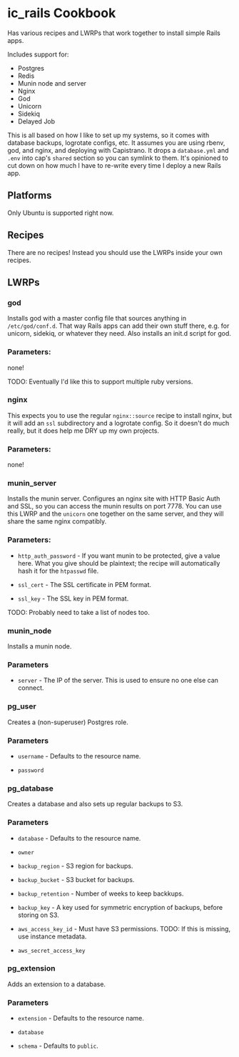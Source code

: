 ic\_rails Cookbook
===================

Has various recipes and LWRPs that work together to install simple Rails apps.

Includes support for:

- Postgres
- Redis
- Munin node and server
- Nginx
- God
- Unicorn
- Sidekiq
- Delayed Job

This is all based on how I like to set up my systems,
so it comes with database backups, logrotate configs, etc.
It assumes you are using rbenv, god, and nginx, and deploying with Capistrano.
It drops a `database.yml` and `.env` into cap's `shared` section
so you can symlink to them.
It's opinioned to cut down on how much I have to re-write every time I deploy a new Rails app.



Platforms
---------

Only Ubuntu is supported right now.


Recipes
-------

There are no recipes! Instead you should use the LWRPs inside your own recipes.


LWRPs
-----

### god

Installs god with a master config file that sources anything in `/etc/god/conf.d`.
That way Rails apps can add their own stuff there, e.g. for unicorn, sidekiq, or whatever they need.
Also installs an init.d script for god.

### Parameters:

none!

TODO: Eventually I'd like this to support multiple ruby versions.

### nginx

This expects you to use the regular `nginx::source` recipe to install nginx,
but it will add an `ssl` subdirectory and a logrotate config.
So it doesn't do much really, but it does help me DRY up my own projects.

### Parameters:

none!

### munin\_server

Installs the munin server.
Configures an nginx site with HTTP Basic Auth and SSL,
so you can access the munin results on port 7778.
You can use this LWRP and the `unicorn` one together on the same server,
and they will share the same nginx compatibly.

### Parameters:

* `http_auth_password` - If you want munin to be protected, give a value here.
  What you give should be plaintext; the recipe will automatically hash it for the `htpasswd` file.

* `ssl_cert` - The SSL certificate in PEM format.

* `ssl_key` - The SSL key in PEM format.

TODO: Probably need to take a list of nodes too.

### munin\_node

Installs a munin node.

### Parameters

* `server` - The IP of the server. This is used to ensure no one else can connect.

### pg\_user

Creates a (non-superuser) Postgres role.

### Parameters

* `username` - Defaults to the resource name.

* `password`

### pg\_database

Creates a database and also sets up regular backups to S3.

### Parameters

* `database` - Defaults to the resource name.

* `owner`

* `backup_region` - S3 region for backups.

* `backup_bucket` - S3 bucket for backups.

* `backup_retention` - Number of weeks to keep backkups.

* `backup_key` - A key used for symmetric encryption of backups, before storing on S3.

* `aws_access_key_id` - Must have S3 permissions. TODO: If this is missing, use instance metadata.

* `aws_secret_access_key`

### pg\_extension

Adds an extension to a database.

### Parameters

* `extension` - Defaults to the resource name.

* `database`

* `schema` - Defaults to `public`.



